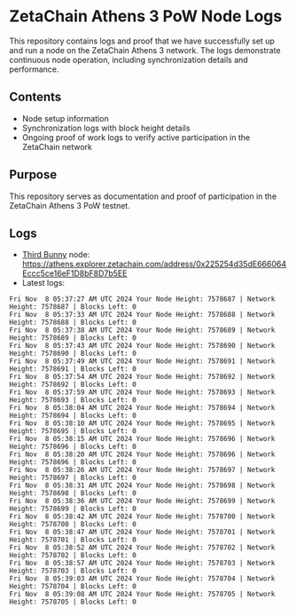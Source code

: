 # ZetaChain Athens 3 PoW Node Logs
This repository contains logs and proof that we have successfully set up and run a node on the ZetaChain Athens 3 network. The logs demonstrate continuous node operation, including synchronization details and performance.

## Contents
- Node setup information
- Synchronization logs with block height details
- Ongoing proof of work logs to verify active participation in the ZetaChain network

## Purpose
This repository serves as documentation and proof of participation in the ZetaChain Athens 3 PoW testnet.

## Logs

- [Third Bunny](https://thirdbunny.xyz/) node: https://athens.explorer.zetachain.com/address/0x225254d35dE666064Eccc5ce16eF1D8bF8D7b5EE
- Latest logs:
```
Fri Nov  8 05:37:27 AM UTC 2024 Your Node Height: 7578687 | Network Height: 7578687 | Blocks Left: 0
Fri Nov  8 05:37:33 AM UTC 2024 Your Node Height: 7578688 | Network Height: 7578688 | Blocks Left: 0
Fri Nov  8 05:37:38 AM UTC 2024 Your Node Height: 7578689 | Network Height: 7578689 | Blocks Left: 0
Fri Nov  8 05:37:43 AM UTC 2024 Your Node Height: 7578690 | Network Height: 7578690 | Blocks Left: 0
Fri Nov  8 05:37:49 AM UTC 2024 Your Node Height: 7578691 | Network Height: 7578691 | Blocks Left: 0
Fri Nov  8 05:37:54 AM UTC 2024 Your Node Height: 7578692 | Network Height: 7578692 | Blocks Left: 0
Fri Nov  8 05:37:59 AM UTC 2024 Your Node Height: 7578693 | Network Height: 7578693 | Blocks Left: 0
Fri Nov  8 05:38:04 AM UTC 2024 Your Node Height: 7578694 | Network Height: 7578694 | Blocks Left: 0
Fri Nov  8 05:38:10 AM UTC 2024 Your Node Height: 7578695 | Network Height: 7578695 | Blocks Left: 0
Fri Nov  8 05:38:15 AM UTC 2024 Your Node Height: 7578696 | Network Height: 7578696 | Blocks Left: 0
Fri Nov  8 05:38:20 AM UTC 2024 Your Node Height: 7578696 | Network Height: 7578696 | Blocks Left: 0
Fri Nov  8 05:38:26 AM UTC 2024 Your Node Height: 7578697 | Network Height: 7578697 | Blocks Left: 0
Fri Nov  8 05:38:31 AM UTC 2024 Your Node Height: 7578698 | Network Height: 7578698 | Blocks Left: 0
Fri Nov  8 05:38:36 AM UTC 2024 Your Node Height: 7578699 | Network Height: 7578699 | Blocks Left: 0
Fri Nov  8 05:38:42 AM UTC 2024 Your Node Height: 7578700 | Network Height: 7578700 | Blocks Left: 0
Fri Nov  8 05:38:47 AM UTC 2024 Your Node Height: 7578701 | Network Height: 7578701 | Blocks Left: 0
Fri Nov  8 05:38:52 AM UTC 2024 Your Node Height: 7578702 | Network Height: 7578702 | Blocks Left: 0
Fri Nov  8 05:38:57 AM UTC 2024 Your Node Height: 7578703 | Network Height: 7578703 | Blocks Left: 0
Fri Nov  8 05:39:03 AM UTC 2024 Your Node Height: 7578704 | Network Height: 7578704 | Blocks Left: 0
Fri Nov  8 05:39:08 AM UTC 2024 Your Node Height: 7578705 | Network Height: 7578705 | Blocks Left: 0
```
